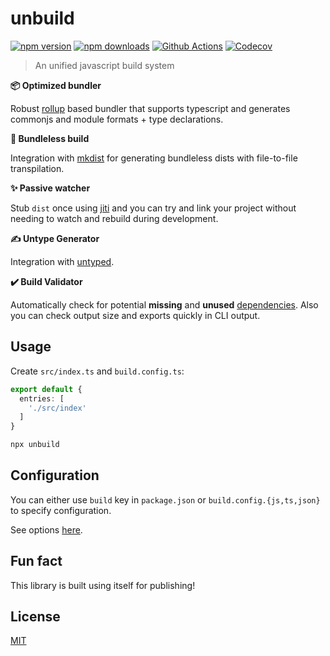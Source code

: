 # unbuild

[![npm version][npm-version-src]][npm-version-href]
[![npm downloads][npm-downloads-src]][npm-downloads-href]
[![Github Actions][github-actions-src]][github-actions-href]
[![Codecov][codecov-src]][codecov-href]

> An unified javascript build system

**📦 Optimized bundler**

Robust [rollup](https://rollupjs.org) based bundler that supports typescript and generates commonjs and module formats + type declarations.

**📁 Bundleless build**

Integration with [mkdist](https://github.com/unjs/mkdist) for generating bundleless dists with file-to-file transpilation.

**✨ Passive watcher**

Stub `dist` once using  [jiti](https://github.com/unjs/jiti) and you can try and link your project without needing to watch and rebuild during development.

**✍ Untype Generator**

Integration with [untyped](https://github.com/unjs/untyped).

**✔️ Build Validator**

Automatically check for potential **missing** and **unused** [dependencies](https://docs.npmjs.com/cli/v7/configuring-npm/package-json#dependencies). Also you can check output size and exports quickly in CLI output.

## Usage

Create `src/index.ts` and `build.config.ts`:

```ts
export default {
  entries: [
    './src/index'
  ]
}
```

```sh
npx unbuild
```

## Configuration

You can either use `build` key in `package.json` or `build.config.{js,ts,json}` to specify configuration.

See options [here](./src/types.ts).

## Fun fact

This library is built using itself for publishing!

## License

[MIT](./LICENSE)

<!-- Badges -->
[npm-version-src]: https://img.shields.io/npm/v/unbuild?style=flat-square
[npm-version-href]: https://npmjs.com/package/unbuild

[npm-downloads-src]: https://img.shields.io/npm/dm/unbuild?style=flat-square
[npm-downloads-href]: https://npmjs.com/package/unbuild

[github-actions-src]: https://img.shields.io/github/workflow/status/unjs/unbuild/ci/main?style=flat-square
[github-actions-href]: https://github.com/unjs/unbuild/actions?query=workflow%3Aci

[codecov-src]: https://img.shields.io/codecov/c/gh/unjs/unbuild/main?style=flat-square
[codecov-href]: https://codecov.io/gh/unjs/unbuild
